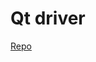 # Qt driver

[Repo](https://github.com/qt/qtbase/tree/65a249715941bf6b6ecc980d3f865f367f66522d/src/plugins/sqldrivers/ibase)



